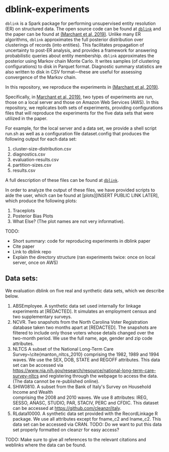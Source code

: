 # dblink-experiments

`dblink` is a Spark package for performing unsupervised entity resolution 
(ER) on structured data. The open source code can be found at [`dblink`](https://github.com/cleanzr/dblink/) and the 
paper can be found at [(Marchant et al, 2019)](https://arxiv.org/abs/1909.06039). Unlike many ER algorithms, `dblink` approximates the full posterior distribution over clusterings of records (into entities).
This facilitates propagation of uncertainty to post-ER analysis, 
and provides a framework for answering probabilistic queries about entity 
membership. `dblink` approximates the posterior using Markov chain Monte Carlo.
It writes samples (of clustering configurations) to disk in Parquet format.
Diagnostic summary statistics are also written to disk in CSV format—these are 
useful for assessing convergence of the Markov chain.

In this repository, we reproduce the experiments in [(Marchant et al, 2019)](https://arxiv.org/abs/1909.06039). 

Specifically, in [Marchant et al, 2019)](https://arxiv.org/abs/1909.06039), two types of experiments are run, those on a local server and those on Amazon Web Services (AWS). In this repository, we replicates both sets of experiments, providing configurations files that will reproduce the experiments for the five data sets that were utilized in the paper. 

For example, for the local server and a data set, we provide a shell script run.sh as well as a configuration file dataset.config that produces the following output for each data set:

1. cluster-size-distribution.csv
2. diagnostics.csv
3. evaluation-results.csv
4. partition-sizes.csv
5. results.csv

A full description of these files can be found at [`dblink`](https://github.com/cleanzr/dblink/). 

In order to analyze the output of these files, we have provided scripts to aide the user, which can be found at 
[plots][INSERT PUBLIC LINK LATER], which produce the following plots:

1. Traceplots
2. Posterior Bias Plots
3. What Else? (The plot names are not very informative). 


TODO:
* Short summary: code for reproducing experiments in dblink paper
* Cite paper
* Link to dblink repo
* Explain the directory structure (ran experiments twice: once on local server, once on AWS)

## Data sets:

We evaluation dblink on five real and synthetic data sets, which we describe below. 

1. ABSEmployee. A synthetic data set used 
  internally for linkage experiments at [REDACTED].
  It simulates an employment census and two supplementary 
  surveys. 
2. NCVR. Two snapshots from the North Carolina 
  Voter Registration database taken two months 
  apart at [REDACTED]. The snapshots are filtered to include only those voters 
  whose details changed over the two-month period.
  We use the full name, age, gender and zip code attributes.
 3. NLTCS  A subset of the National Long-Term 
  Care Survey~\cite{manton_nltcs_2010} comprising the 
  1982, 1989 and 1994 waves. We use the SEX, DOB, STATE and REGOFF attributes.
  This data set can be accessed via https://www.nia.nih.gov/research/resource/national-long-term-care-survey-nltcs
  and registering through the webpage to access the data. (The data cannot be re-published online). 
  4. SHIW0810. A subset from the Bank of Italy's 
  Survey on Household Income and Wealth  
  comprising the 2008 and 2010 waves. We use 8 attributes: IREG, SESSO, ANASC, STUDIO, PAR, 
  STACIV, PERC and CFDIC.
  This dataset can be accessed at https://github.com/cleanzr/italy.
  5. RLdata10000.  A synthetic data set provided 
  with the RecordLinkage R 
  package. We use all attributes except for fname\_c2 and lname\_c2.
  This data set can be accessed via CRAN. TODO: Do we want to put this data set properly formatted on cleanzr for easy access?  
 
 TODO: Make sure to give all references to the relevant citations and weblinks where the data can be found. 

